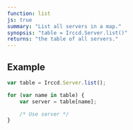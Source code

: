 ```yaml
---
function: list
js: true
summary: "List all servers in a map."
synopsis: "table = Irccd.Server.list()"
returns: "the table of all servers."
---
```


## Example

```javascript
var table = Irccd.Server.list();

for (var name in table) {
    var server = table[name];

    /* Use server */
}
```
